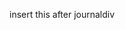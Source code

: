 <!-- <div class="bd-example">
<button type="button" class="btn btn-primary" data-toggle="modal" data-target="#journalModalDiv">Penny for your thoughts</button>
<div id="journalModalDiv" class="modal fade" tabindex="-1" role="dialog" aria-labelledby="journalModalDiv" aria-hidden="true">
<div class="modal-dialog" role="document">
<div class="modal-header">
<button type="button" class="close" data-dissmiss="modal" aria-label="Close"><span aria-idden="true">&times;</span></button>
<h4 class="modal-title" id="journalModal">To Whom it may Concern</h4>
</div>
<div class="modal-body">
<form>
<div class="form-group">
<textarea class="form-control" id="journal"></textarea>
</div>
</form>
</div>
<div class="modal-footer"> -->
<!-- <button type="button" class="btn btn-primary">Post</button>
<input type="checkbox" autocomplete="off" id="destroy">Self Destruct -->

insert this after journaldiv
